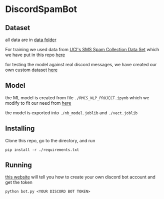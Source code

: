 # DiscordSpamBot

## Dataset
all data are in [data folder](./data/)

For training we used data from 
[UCI's SMS Spam Collection Data Set](https://archive.ics.uci.edu/ml/datasets/sms+spam+collection)
which we have put in this repo [here](./data/spam.csv)

for testing the model against real discord messages, we have created
our own custom dataset [here](./data/discord.csv)

## Model

the ML model is created from file `./RMCS_NLP_PROJECT.ipynb`
which we modify to fit our need from [here](https://www.kaggle.com/code/faressayah/natural-language-processing-nlp-for-beginners)

the model is exported into  `./nb_model.joblib` and `./vect.joblib`


## Installing
Clone this repo,
go to the directory, and run

```
pip install -r ./requirements.txt
```

## Running

[this website](https://discordpy.readthedocs.io/en/stable/discord.html)
will tell you how to create your own discord bot account and get the token

```
python bot.py <YOUR DISCORD BOT TOKEN>
```

